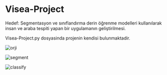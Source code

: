 # Visea-Project

Hedef: Segmentasyon ve sınıflandırma derin öğrenme modelleri kullanılarak insan ve araba tespiti
yapan bir uygulamanın geliştirilmesi.

Visea-Project.py dosyasinda projenin kendisi bulunmaktadir.

![orji](https://user-images.githubusercontent.com/83323146/230279912-33deba46-2659-48b8-baa6-98a3ddaf586b.jpg)

![segment](https://user-images.githubusercontent.com/83323146/230279918-f6d5d2a5-4968-4991-9738-0491d9a2043f.jpg)

![classify](https://user-images.githubusercontent.com/83323146/230279907-11205764-d6b3-4abf-8ba9-b737d0f9c8c6.jpg)
